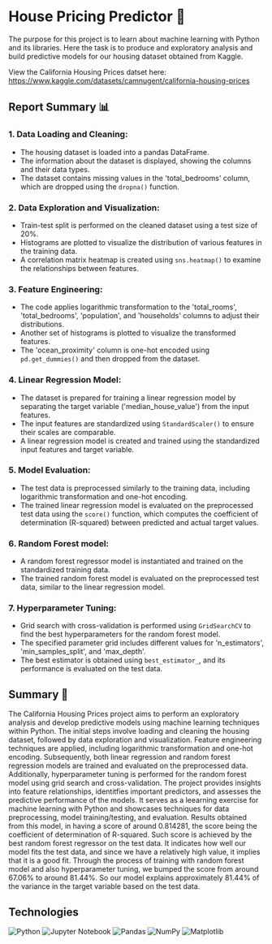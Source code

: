 # House Pricing Predictor 🌆
The purpose for this project is to learn about machine learning with Python and its libraries. 
Here the task is to produce and exploratory analysis and build predictive models for our housing dataset 
obtained from Kaggle.

View the California Housing Prices datset here: https://www.kaggle.com/datasets/camnugent/california-housing-prices

## Report Summary 📊
### 1. Data Loading and Cleaning:
- The housing dataset is loaded into a pandas DataFrame.
- The information about the dataset is displayed, showing the columns and their data types.
- The dataset contains missing values in the 'total_bedrooms' column, which are dropped using the `dropna()` function.
### 2. Data Exploration and Visualization:
- Train-test split is performed on the cleaned dataset using a test size of 20%.
- Histograms are plotted to visualize the distribution of various features in the training data.
- A correlation matrix heatmap is created using `sns.heatmap()` to examine the relationships between features.
### 3. Feature Engineering:
- The code applies logarithmic transformation to the 'total_rooms', 'total_bedrooms', 'population', and 'households' columns to adjust their distributions.
- Another set of histograms is plotted to visualize the transformed features.
- The 'ocean_proximity' column is one-hot encoded using `pd.get_dummies()` and then dropped from the dataset.
### 4. Linear Regression Model:
- The dataset is prepared for training a linear regression model by separating the target variable ('median_house_value') from the input features.
- The input features are standardized using `StandardScaler()` to ensure their scales are comparable.
- A linear regression model is created and trained using the standardized input features and target variable.
### 5. Model Evaluation:
- The test data is preprocessed similarly to the training data, including logarithmic transformation and one-hot encoding.
- The trained linear regression model is evaluated on the preprocessed test data using the `score()` function, which computes the coefficient of determination (R-squared) between predicted and actual target values.
### 6. Random Forest model:
- A random forest regressor model is instantiated and trained on the standardized training data.
- The trained random forest model is evaluated on the preprocessed test data, similar to the linear regression model.
### 7. Hyperparameter Tuning:
- Grid search with cross-validation is performed using `GridSearchCV` to find the best hyperparameters for the random forest model.
- The specified parameter grid includes different values for 'n_estimators', 'min_samples_split', and 'max_depth'.
- The best estimator is obtained using `best_estimator_`, and its performance is evaluated on the test data.

## Summary 📝
The California Housing Prices project aims to perform an exploratory analysis and develop predictive models using machine learning techniques within Python. The initial steps involve loading and cleaning the housing dataset, followed by data exploration and visualization. Feature engineering techniques are applied, including logarithmic transformation and one-hot encoding. Subsequently, both linear regression and random forest regression models are trained and evaluated on the preprocessed data. Additionally, hyperparameter tuning is performed for the random forest model using grid search and cross-validation. The project provides insights into feature relationships, identitfies important predictors, and assesses the predictive performance of the models. It serves as a leearning exercise for machine learning with Python and showcases techniques for data preprocessing, model training/testing, and evaluation. Results obtained from this model, in having a score of around 0.814281, the score being the coefficient of determination of R-squared. Such score is achieved by the best random forest regressor on the test data. It indicates how well our model fits the test data, and since we have a relatively high value, it implies that it is a good fit. Through the process of training with random forest model and also hyperparameter tuning, we bumped the score from around 67.06% to around 81.44%. So our model explains approximately 81.44% of the variance in the target variable based on the test data.

## Technologies
![Python](https://img.shields.io/badge/python-3670A0?style=for-the-badge&logo=python&logoColor=ffdd54) ![Jupyter Notebook](https://img.shields.io/badge/jupyter-%23FA0F00.svg?style=for-the-badge&logo=jupyter&logoColor=white) ![Pandas](https://img.shields.io/badge/pandas-%23150458.svg?style=for-the-badge&logo=pandas&logoColor=white) ![NumPy](https://img.shields.io/badge/numpy-%23013243.svg?style=for-the-badge&logo=numpy&logoColor=white) ![Matplotlib](https://img.shields.io/badge/Matplotlib-%23ffffff.svg?style=for-the-badge&logo=Matplotlib&logoColor=black) 
